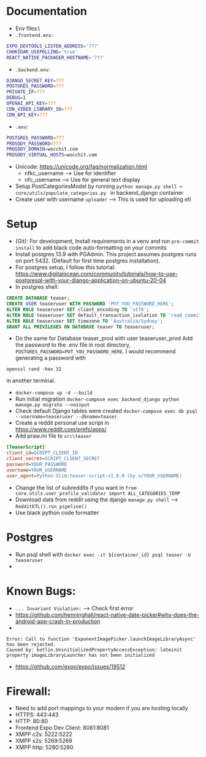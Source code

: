 # Documentation
- Env files:\
- `.frontend.env`:
```bash
EXPO_DEVTOOLS_LISTEN_ADDRESS='???'
CHOKIDAR_USEPOLLING='true'
REACT_NATIVE_PACKAGER_HOSTNAME='???'
```
- `.backend.env`:
```bash
DJANGO_SECRET_KEY=???
POSTGRES_PASSWORD=???
PRIVATE_IP=???
DEBUG=1
OPENAI_API_KEY=???
CDN_VIDEO_LIBRARY_ID=???
CDN_API_KEY=???
```
- `.env`:
```bash
POSTGRES_PASSWORD=???
PROSODY_PASSWORD=???
PROSODY_DOMAIN=wocchit.com
PROSODY_VIRTUAL_HOSTS=wocchit.com
```
- Unicode: https://unicode.org/faq/normalization.html
  - nfkc_username --> Use for identifier
  - nfc_username --> Use for general text display
- Setup PostCategoriesModel by running `python manage.py shell < core/utils/populate_categories.py
` in backend_django container
- Create user with username `uploader` --> This is used for uploading etl

# Setup

- (Git): For development, Install requirements in a venv and run `pre-commit install` to add black code auto-formatting on your commits
- Install postgres 13.9 with PGAdmin. This project assumes postgres runs on port 5432. (Default  for first time postgres installation).
- For postgres setup, I follow this tutorial: https://www.digitalocean.com/community/tutorials/how-to-use-postgresql-with-your-django-application-on-ubuntu-20-04
- In postgres shell:
```sql
CREATE DATABASE teaser;
CREATE USER teaseruser WITH PASSWORD 'PUT_YOU_PASSWORD_HERE';
ALTER ROLE teaseruser SET client_encoding TO 'utf8';
ALTER ROLE teaseruser SET default_transaction_isolation TO 'read committed';
ALTER ROLE teaseruser SET timezone TO 'Australia/Sydney';
GRANT ALL PRIVILEGES ON DATABASE teaser TO teaseruser;
```
- Do the same for Database teaser_prod with user teaseruser_prod
Add the password to the .env file in root directory, `POSTGRES_PASSWORD=PUT_YOU_PASSWORD_HERE`. I would recommend generating a password with
```
openssl rand -hex 32
```
in another terminal.
- `docker-compose up -d --build`
- Run initial migration `docker-compose exec backend_django python manage.py migrate --noinput`
- Check default Django tables were created `docker-compose exec db psql --username=teaseruser --dbname=teaser`
- Create a reddit personal use script in https://www.reddit.com/prefs/apps/
- Add praw.ini file to `src\teaser`
```ini
[TeaserScript]
client_id=SCRIPT_CLIENT_ID
client_secret=SCRIPT_CLIENT_SECRET
password=YOUR_PASSWORD
username=YOUR_USERNAME
user_agent=Python-Slim:teaser-script:v1.0.0 (by u/YOUR_USERNAME)
```
- Change the list of subreddits if you want in `from core.utils.user_profile_validator import ALL_CATEGORIES_TEMP`
- Download data from reddit using the django `manage.py shell` --> `RedditETL().run_pipeline()`
- Use black python code formatter


# Postgres

- Run psql shell with `docker exec -it ${container_id} psql teaser -U teaseruser`
-
# Known Bugs:
- `... Invariant Violation:` --> Check first error
- https://github.com/henninghall/react-native-date-picker#why-does-the-android-app-crash-in-production
-
```
Error: Call to function 'ExponentImagePicker.launchImageLibraryAsync' has been rejected.
Caused by: kotlin.UninitializedPropertyAccessException: lateinit property imageLibraryLauncher has not been initialized
```
- https://github.com/expo/expo/issues/19512

# Firewall:

- Need to add port mappings to your modem if you are hosting locally
- HTTPS: 443:443
- HTTP: 80:80
- Frontend Expo Dev Client: 8081:8081
- XMPP c2s: 5222:5222
- XMPP s2s: 5269:5269
- XMPP http: 5280:5280
